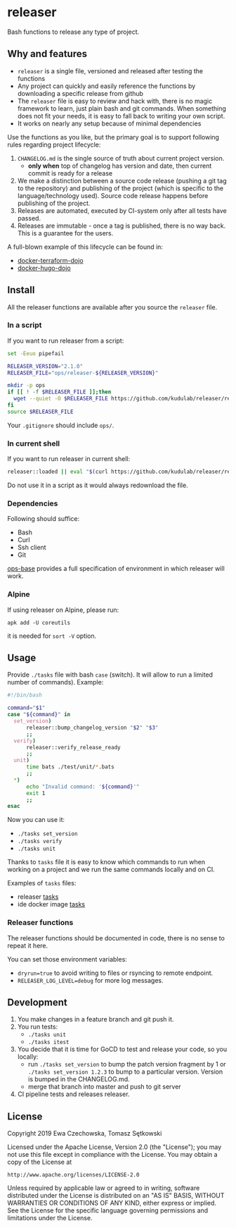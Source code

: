 # releaser

Bash functions to release any type of project.

## Why and features

 * `releaser` is a single file, versioned and released after testing the functions
 * Any project can quickly and easily reference the functions by downloading a specific release from github
 * The `releaser` file is easy to review and hack with, there is no magic framework to learn, just plain bash and git commands. When something does not fit your needs, it is easy to fall back to writing your own script.
 * It works on nearly any setup because of minimal dependencies

Use the functions as you like, but the primary goal is to support following rules regarding project lifecycle:
1. `CHANGELOG.md` is the single source of truth about current project version.
    - **only when** top of changelog has version and date, then current commit is ready for a release
1. We make a distinction between a source code release (pushing a git tag to the repository) and publishing of the project (which is specific to the language/technology used). Source code release happens before publishing of the project.
1. Releases are automated, executed by CI-system only after all tests have passed.
1. Releases are immutable - once a tag is published, there is no way back. This is a guarantee for the users.

A full-blown example of this lifecycle can be found in:
 * [docker-terraform-dojo](https://github.com/kudulab/docker-terraform-dojo)
 * [docker-hugo-dojo](https://github.com/kudulab/docker-hugo-dojo)

## Install
All the releaser functions are available after you source the `releaser` file.

### In a script

If you want to run releaser from a script:
```bash
set -Eeuo pipefail

RELEASER_VERSION="2.1.0"
RELEASER_FILE="ops/releaser-${RELEASER_VERSION}"

mkdir -p ops
if [[ ! -f $RELEASER_FILE ]];then
  wget --quiet -O $RELEASER_FILE https://github.com/kudulab/releaser/releases/download/${RELEASER_VERSION}/releaser
fi
source $RELEASER_FILE
```

Your `.gitignore` should include `ops/`.

### In current shell
If you want to run releaser in current shell:
```bash
releaser::loaded || eval "$(curl https://github.com/kudulab/releaser/releases/download/${RELEASER_VERSION}/releaser)"
```
 Do not use it in a script as it would always redownload the file.

### Dependencies

Following should suffice:
* Bash
* Curl
* Ssh client
* Git

[ops-base](https://github.com/kudulab/ops-base) provides a full specification of environment in which releaser will work.

### Alpine
If using releaser on Alpine, please run:
```
apk add -U coreutils
```
it is needed for `sort -V` option.

## Usage
Provide `./tasks` file with bash `case` (switch). It will allow to run
 a limited number of commands). Example:

```bash
#!/bin/bash

command="$1"
case "${command}" in
  set_version)
      releaser::bump_changelog_version "$2" "$3"
      ;;
  verify)
      releaser::verify_release_ready
      ;;
  unit)
      time bats ./test/unit/*.bats
      ;;
  *)
      echo "Invalid command: '${command}'"
      exit 1
      ;;
esac
```

Now you can use it:
* `./tasks set_version`
* `./tasks verify`
* `./tasks unit`

Thanks to `tasks` file it is easy to know which commands to run when working on a project and we
run the same commands locally and on CI.

Examples of `tasks` files:
 * releaser [tasks](./tasks)
 * ide docker image [tasks](./test/integration/test-files/ide-docker-image/tasks)

### Releaser functions
The releaser functions should be documented in code, there is no sense to repeat it here.

You can set those environment variables:
  * `dryrun=true` to avoid writing to files or rsyncing to remote endpoint.
  * `RELEASER_LOG_LEVEL=debug` for more log messages.

## Development
1. You make changes in a feature branch and git push it.
1. You run tests:
    * `./tasks unit`
    * `./tasks itest`
1. You decide that it is time for GoCD to test and release your code, so you locally:
    * run `./tasks set_version` to bump the patch version fragment by 1 or
    `./tasks set_version 1.2.3` to bump to a particular version. Version is bumped in the CHANGELOG.md.
    * merge that branch into master and push to git server
1. CI pipeline tests and releases releaser.

## License

Copyright 2019 Ewa Czechowska, Tomasz Sętkowski

Licensed under the Apache License, Version 2.0 (the "License");
you may not use this file except in compliance with the License.
You may obtain a copy of the License at

    http://www.apache.org/licenses/LICENSE-2.0

Unless required by applicable law or agreed to in writing, software
distributed under the License is distributed on an "AS IS" BASIS,
WITHOUT WARRANTIES OR CONDITIONS OF ANY KIND, either express or implied.
See the License for the specific language governing permissions and
limitations under the License.
